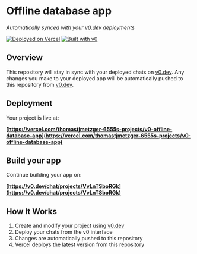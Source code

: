 # Offline database app

*Automatically synced with your [v0.dev](https://v0.dev) deployments*

[![Deployed on Vercel](https://img.shields.io/badge/Deployed%20on-Vercel-black?style=for-the-badge&logo=vercel)](https://vercel.com/thomastjmetzger-6555s-projects/v0-offline-database-app)
[![Built with v0](https://img.shields.io/badge/Built%20with-v0.dev-black?style=for-the-badge)](https://v0.dev/chat/projects/VvLnTSboRGk)

## Overview

This repository will stay in sync with your deployed chats on [v0.dev](https://v0.dev).
Any changes you make to your deployed app will be automatically pushed to this repository from [v0.dev](https://v0.dev).

## Deployment

Your project is live at:

**[https://vercel.com/thomastjmetzger-6555s-projects/v0-offline-database-app](https://vercel.com/thomastjmetzger-6555s-projects/v0-offline-database-app)**

## Build your app

Continue building your app on:

**[https://v0.dev/chat/projects/VvLnTSboRGk](https://v0.dev/chat/projects/VvLnTSboRGk)**

## How It Works

1. Create and modify your project using [v0.dev](https://v0.dev)
2. Deploy your chats from the v0 interface
3. Changes are automatically pushed to this repository
4. Vercel deploys the latest version from this repository